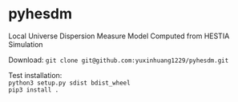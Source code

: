 # pyhesdm
Local Universe Dispersion Measure Model Computed from HESTIA Simulation   

Download: ```git clone git@github.com:yuxinhuang1229/pyhesdm.git```   

Test installation:    
```python3 setup.py sdist bdist_wheel```   
```pip3 install .```

